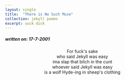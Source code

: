```yaml
---
layout: single
title:  "There is No Such Muse"
collection: jekyll poems
excerpt: suck dick
---
```

<title style="text-align: center;">{{ page.title }}</title>
<h5> written on: 17-7-2001 </h5>
<p style="text-align: center;">
For fuck's sake <br>
who said Jekyll was easy <br>
ima slap that bitch in the cunt <br>
whoever said Jekyll was easy <br>
is a wolf Hyde-ing in sheep's clothing
</p>
